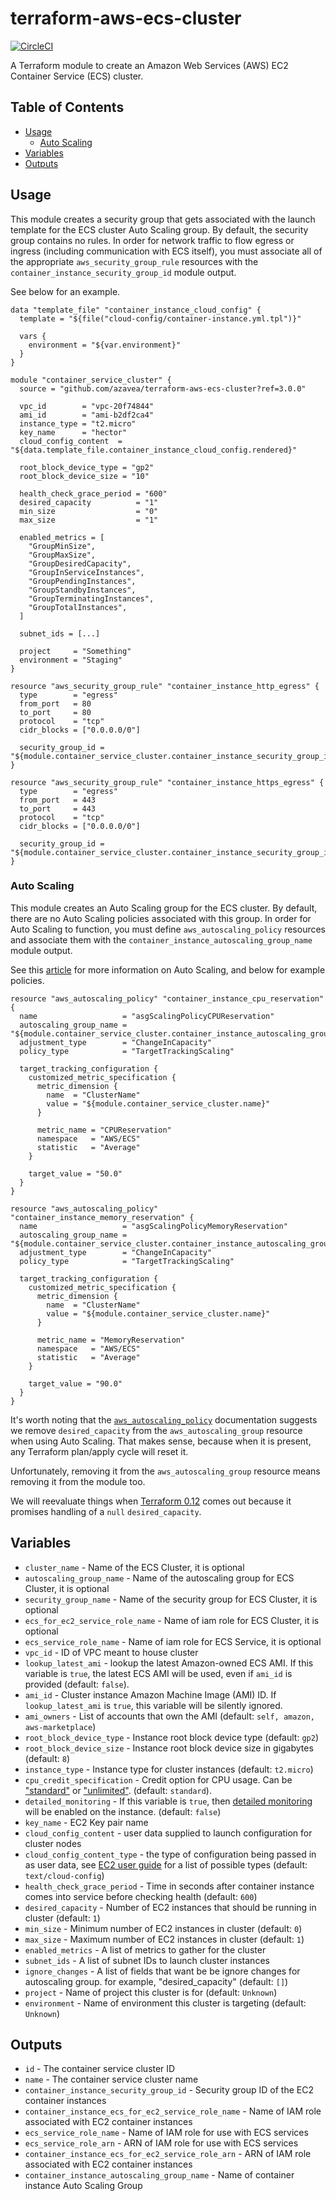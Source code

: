 # terraform-aws-ecs-cluster

[![CircleCI](https://circleci.com/gh/azavea/terraform-aws-ecs-cluster.svg?style=svg)](https://circleci.com/gh/azavea/terraform-aws-ecs-cluster)

A Terraform module to create an Amazon Web Services (AWS) EC2 Container Service (ECS) cluster.

## Table of Contents

* [Usage](#usage)
    * [Auto Scaling](#auto-scaling)
* [Variables](#variables)
* [Outputs](#outputs)

## Usage

This module creates a security group that gets associated with the launch template for the ECS cluster Auto Scaling group. By default, the security group contains no rules. In order for network traffic to flow egress or ingress (including communication with ECS itself), you must associate all of the appropriate `aws_security_group_rule` resources with the `container_instance_security_group_id` module output.

See below for an example.

```hcl
data "template_file" "container_instance_cloud_config" {
  template = "${file("cloud-config/container-instance.yml.tpl")}"

  vars {
    environment = "${var.environment}"
  }
}

module "container_service_cluster" {
  source = "github.com/azavea/terraform-aws-ecs-cluster?ref=3.0.0"

  vpc_id        = "vpc-20f74844"
  ami_id        = "ami-b2df2ca4"
  instance_type = "t2.micro"
  key_name      = "hector"
  cloud_config_content  = "${data.template_file.container_instance_cloud_config.rendered}"

  root_block_device_type = "gp2"
  root_block_device_size = "10"

  health_check_grace_period = "600"
  desired_capacity          = "1"
  min_size                  = "0"
  max_size                  = "1"

  enabled_metrics = [
    "GroupMinSize",
    "GroupMaxSize",
    "GroupDesiredCapacity",
    "GroupInServiceInstances",
    "GroupPendingInstances",
    "GroupStandbyInstances",
    "GroupTerminatingInstances",
    "GroupTotalInstances",
  ]

  subnet_ids = [...]

  project     = "Something"
  environment = "Staging"
}

resource "aws_security_group_rule" "container_instance_http_egress" {
  type        = "egress"
  from_port   = 80
  to_port     = 80
  protocol    = "tcp"
  cidr_blocks = ["0.0.0.0/0"]

  security_group_id = "${module.container_service_cluster.container_instance_security_group_id}"
}

resource "aws_security_group_rule" "container_instance_https_egress" {
  type        = "egress"
  from_port   = 443
  to_port     = 443
  protocol    = "tcp"
  cidr_blocks = ["0.0.0.0/0"]

  security_group_id = "${module.container_service_cluster.container_instance_security_group_id}"
}
```

### Auto Scaling

This module creates an Auto Scaling group for the ECS cluster. By default, there are no Auto Scaling policies associated with this group. In order for Auto Scaling to function, you must define `aws_autoscaling_policy` resources and associate them with the `container_instance_autoscaling_group_name` module output.

See this [article](https://segment.com/blog/when-aws-autoscale-doesn-t/) for more information on Auto Scaling, and below for example policies.

```hcl
resource "aws_autoscaling_policy" "container_instance_cpu_reservation" {
  name                   = "asgScalingPolicyCPUReservation"
  autoscaling_group_name = "${module.container_service_cluster.container_instance_autoscaling_group_name}"
  adjustment_type        = "ChangeInCapacity"
  policy_type            = "TargetTrackingScaling"

  target_tracking_configuration {
    customized_metric_specification {
      metric_dimension {
        name  = "ClusterName"
        value = "${module.container_service_cluster.name}"
      }

      metric_name = "CPUReservation"
      namespace   = "AWS/ECS"
      statistic   = "Average"
    }

    target_value = "50.0"
  }
}

resource "aws_autoscaling_policy" "container_instance_memory_reservation" {
  name                   = "asgScalingPolicyMemoryReservation"
  autoscaling_group_name = "${module.container_service_cluster.container_instance_autoscaling_group_name}"
  adjustment_type        = "ChangeInCapacity"
  policy_type            = "TargetTrackingScaling"

  target_tracking_configuration {
    customized_metric_specification {
      metric_dimension {
        name  = "ClusterName"
        value = "${module.container_service_cluster.name}"
      }

      metric_name = "MemoryReservation"
      namespace   = "AWS/ECS"
      statistic   = "Average"
    }

    target_value = "90.0"
  }
}
```

It's worth noting that the [`aws_autoscaling_policy`](https://www.terraform.io/docs/providers/aws/r/autoscaling_policy.html) documentation suggests we remove `desired_capacity` from the `aws_autoscaling_group` resource when using Auto Scaling. That makes sense, because when it is present, any Terraform plan/apply cycle will reset it.

Unfortunately, removing it from the `aws_autoscaling_group` resource means removing it from the module too.

We will reevaluate things when [Terraform 0.12](https://www.hashicorp.com/blog/terraform-0-12-conditional-operator-improvements) comes out because it promises handling of a `null` `desired_capacity`.

## Variables

- `cluster_name` - Name of the ECS Cluster, it is optional
- `autoscaling_group_name` - Name of the autoscaling group for ECS Cluster, it is optional
- `security_group_name` - Name of the security group for ECS Cluster, it is optional
- `ecs_for_ec2_service_role_name` - Name of iam role for ECS Cluster, it is optional
- `ecs_service_role_name` - Name of iam role for ECS Service, it is optional
- `vpc_id` - ID of VPC meant to house cluster
- `lookup_latest_ami` - lookup the latest Amazon-owned ECS AMI. If this variable is `true`, the latest ECS AMI will be used, even if `ami_id` is provided (default: `false`).
- `ami_id` - Cluster instance Amazon Machine Image (AMI) ID. If `lookup_latest_ami` is `true`, this variable will be silently ignored.
- `ami_owners` - List of accounts that own the AMI (default: `self, amazon, aws-marketplace`)
- `root_block_device_type` - Instance root block device type (default: `gp2`)
- `root_block_device_size` - Instance root block device size in gigabytes (default: `8`)
- `instance_type` - Instance type for cluster instances (default: `t2.micro`)
- `cpu_credit_specification` - Credit option for CPU usage. Can be ["standard"](https://docs.aws.amazon.com/AWSEC2/latest/UserGuide/burstable-performance-instances-standard-mode.html) or ["unlimited"](https://docs.aws.amazon.com/AWSEC2/latest/UserGuide/burstable-performance-instances-unlimited-mode.html). (default: `standard`).
- `detailed_monitoring` - If this variable is `true`, then [detailed monitoring](https://docs.aws.amazon.com/AWSEC2/latest/UserGuide/using-cloudwatch-new.html) will be enabled on the instance. (default: `false`)
- `key_name` - EC2 Key pair name
- `cloud_config_content` - user data supplied to launch configuration for cluster nodes
- `cloud_config_content_type` - the type of configuration being passed in as user data, see [EC2 user guide](http://docs.aws.amazon.com/AWSEC2/latest/UserGuide/AmazonLinuxAMIBasics.html#CloudInit) for a list of possible types (default: `text/cloud-config`)
- `health_check_grace_period` - Time in seconds after container instance comes into service before checking health (default: `600`)
- `desired_capacity` - Number of EC2 instances that should be running in cluster (default: `1`)
- `min_size` - Minimum number of EC2 instances in cluster (default: `0`)
- `max_size` - Maximum number of EC2 instances in cluster (default: `1`)
- `enabled_metrics` - A list of metrics to gather for the cluster
- `subnet_ids` - A list of subnet IDs to launch cluster instances
- `ignore_changes` - A list of fields that want be be ignore changes for autoscaling group. for example, "desired_capacity" (default: `[]`)  
- `project` - Name of project this cluster is for (default: `Unknown`)
- `environment` - Name of environment this cluster is targeting (default: `Unknown`)

## Outputs

- `id` - The container service cluster ID
- `name` - The container service cluster name
- `container_instance_security_group_id` - Security group ID of the EC2 container instances
- `container_instance_ecs_for_ec2_service_role_name` - Name of IAM role associated with EC2 container instances
- `ecs_service_role_name` - Name of IAM role for use with ECS services
- `ecs_service_role_arn` - ARN of IAM role for use with ECS services
- `container_instance_ecs_for_ec2_service_role_arn` - ARN of IAM role associated with EC2 container instances
- `container_instance_autoscaling_group_name` - Name of container instance Auto Scaling Group
